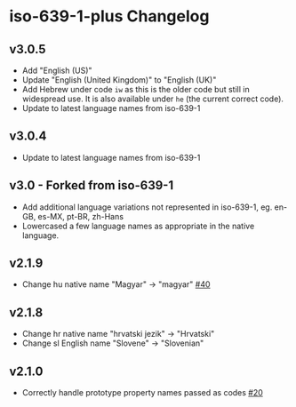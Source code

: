 # iso-639-1-plus Changelog

## v3.0.5

- Add "English (US)"
- Update "English (United Kingdom)" to "English (UK)"
- Add Hebrew under code `iw` as this is the older code but still in widespread use. It is also available under `he` (the current correct code).
- Update to latest language names from iso-639-1

## v3.0.4

- Update to latest language names from iso-639-1

## v3.0 - Forked from iso-639-1
- Add additional language variations not represented in iso-639-1, eg. en-GB, es-MX, pt-BR, zh-Hans
- Lowercased a few language names as appropriate in the native language.

## v2.1.9
- Change hu native name "Magyar" -> "magyar" [#40](https://github.com/meikidd/iso-639-1/pull/40)
## v2.1.8
- Change hr native name "hrvatski jezik" -> "Hrvatski"
- Change sl English name "Slovene" -> "Slovenian"
## v2.1.0
- Correctly handle prototype property names passed as codes [#20](https://github.com/meikidd/iso-639-1/issues/20)

